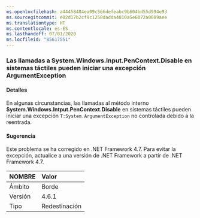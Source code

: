 ```yaml
---
ms.openlocfilehash: a44458484ea09c566defeabc9b604bd55d994e93
ms.sourcegitcommit: e02d17b2cf9c1258dadda4810a5e6072a0089aee
ms.translationtype: HT
ms.contentlocale: es-ES
ms.lasthandoff: 07/01/2020
ms.locfileid: "85617551"
---
```

### <a name="calls-to-systemwindowsinputpencontextdisable-on-touch-enabled-systems-may-throw-an-argumentexception"></a>Las llamadas a System.Windows.Input.PenContext.Disable en sistemas táctiles pueden iniciar una excepción ArgumentException

#### <a name="details"></a>Detalles

En algunas circunstancias, las llamadas al método interno **System.Windows.Intput.PenContext.Disable** en sistemas táctiles pueden iniciar una excepción `T:System.ArgumentException` no controlada debido a la reentrada.

#### <a name="suggestion"></a>Sugerencia

Este problema se ha corregido en .NET Framework 4.7. Para evitar la excepción, actualice a una versión de .NET Framework a partir de .NET Framework 4.7.

| NOMBRE    | Valor       |
|:--------|:------------|
| Ámbito   | Borde        |
| Versión | 4.6.1       |
| Tipo    | Redestinación |
